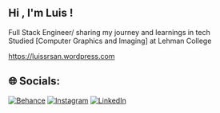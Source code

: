 
## Hi , I'm Luis !

 Full Stack Engineer/ sharing my journey and learnings in tech <br/>
 Studied [Computer Graphics and Imaging] at Lehman College <br/>


https://luissrsan.wordpress.com


## 🌐 Socials:
[![Behance](https://img.shields.io/badge/Behance-1769ff?logo=behance&logoColor=white)](https://behance.net/luissrsan) [![Instagram](https://img.shields.io/badge/Instagram-%23E4405F.svg?logo=Instagram&logoColor=white)](https://instagram.com/luissrsan4d) [![LinkedIn](https://img.shields.io/badge/LinkedIn-%230077B5.svg?logo=linkedin&logoColor=white)](https://linkedin.com/in/luissrsan) 






<!-- Proudly created with GPRM ( https://gprm.itsvg.in ) -->

